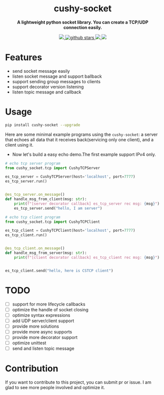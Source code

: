 <h1 align="center">
    cushy-socket
</h1>
<p align="center">
  <strong>A lightweight python socket library. You can create a TCP/UDP connection easily.</strong>
</p>

<p align="center">
    <a target="_blank" href="">
        <img src="https://img.shields.io/badge/License-Apache%202.0-blue.svg?label=license" />
    </a>
   <a target="_blank" href=''>
        <img src="https://img.shields.io/github/stars/Undertone0809/cushy-socket.svg" alt="github stars"/>
   </a>
    <a target="_blank" href=''>
        <img src="https://static.pepy.tech/personalized-badge/broadcast-service?period=total&units=international_system&left_color=grey&right_color=blue&left_text=Downloads/Total"/>
   </a>
    <a target="_blank" href=''>
        <img src="https://static.pepy.tech/personalized-badge/broadcast-service?period=month&units=international_system&left_color=grey&right_color=blue&left_text=Downloads/Week"/>
   </a>
</p>


# Features
- send socket message easily
- listen socket message and support ballback
- support sending group messages to clients
- support decorator version listening
- listen topic message and callback


# Usage

```bash
pip install cushy-socket --upgrade 
```

Here are some minimal example programs using the `cushy-socket`: a server that echoes all data that it receives back(servicing only one client), and a client using it.

- Now let's build a easy echo demo.The first example support IPv4 only.

```python
# echo tcp server program
from cushy_socket.tcp import CushyTCPServer

es_tcp_server = CushyTCPServer(host='localhost', port=7777)
es_tcp_server.run()


@es_tcp_server.on_message()
def handle_msg_from_client(msg: str):
    print(f"[server decorator callback] es_tcp_server rec msg: {msg}")
    es_tcp_server.send("hello, I am server")
```

```python
# echo tcp client program
from cushy_socket.tcp import CushyTCPClient

es_tcp_client = CushyTCPClient(host='localhost', port=7777)
es_tcp_client.run()


@es_tcp_client.on_message()
def handle_msg_from_server(msg: str):
    print(f"[client decorator callback] es_tcp_client rec msg: {msg}")


es_tcp_client.send("hello, here is CSTCP client")
```



# TODO
- [ ] support for more lifecycle callbacks
- [ ] optimize the handle of socket closing
- [ ] optimize syntax expressions
- [ ] add UDP server/client support
- [ ] provide more solutions
- [ ] provide more async supports
- [ ] provide more decorator support
- [ ] optimize unittest
- [ ] send and listen topic message

# Contribution
If you want to contribute to this project, you can submit pr or issue. I am glad to see more people involved and optimize it.
